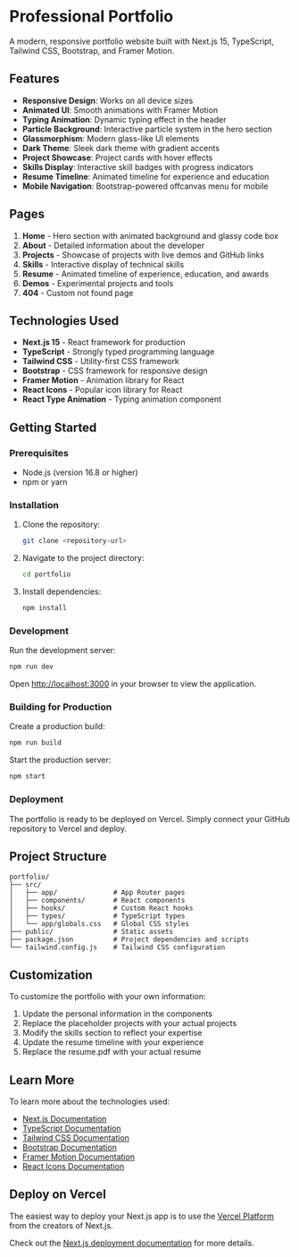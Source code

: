 # Professional Portfolio

A modern, responsive portfolio website built with Next.js 15, TypeScript, Tailwind CSS, Bootstrap, and Framer Motion.

## Features

- **Responsive Design**: Works on all device sizes
- **Animated UI**: Smooth animations with Framer Motion
- **Typing Animation**: Dynamic typing effect in the header
- **Particle Background**: Interactive particle system in the hero section
- **Glassmorphism**: Modern glass-like UI elements
- **Dark Theme**: Sleek dark theme with gradient accents
- **Project Showcase**: Project cards with hover effects
- **Skills Display**: Interactive skill badges with progress indicators
- **Resume Timeline**: Animated timeline for experience and education
- **Mobile Navigation**: Bootstrap-powered offcanvas menu for mobile

## Pages

1. **Home** - Hero section with animated background and glassy code box
2. **About** - Detailed information about the developer
3. **Projects** - Showcase of projects with live demos and GitHub links
4. **Skills** - Interactive display of technical skills
5. **Resume** - Animated timeline of experience, education, and awards
6. **Demos** - Experimental projects and tools
7. **404** - Custom not found page

## Technologies Used

- **Next.js 15** - React framework for production
- **TypeScript** - Strongly typed programming language
- **Tailwind CSS** - Utility-first CSS framework
- **Bootstrap** - CSS framework for responsive design
- **Framer Motion** - Animation library for React
- **React Icons** - Popular icon library for React
- **React Type Animation** - Typing animation component

## Getting Started

### Prerequisites

- Node.js (version 16.8 or higher)
- npm or yarn

### Installation

1. Clone the repository:
   ```bash
   git clone <repository-url>
   ```

2. Navigate to the project directory:
   ```bash
   cd portfolio
   ```

3. Install dependencies:
   ```bash
   npm install
   ```

### Development

Run the development server:

```bash
npm run dev
```

Open [http://localhost:3000](http://localhost:3000) in your browser to view the application.

### Building for Production

Create a production build:

```bash
npm run build
```

Start the production server:

```bash
npm start
```

### Deployment

The portfolio is ready to be deployed on Vercel. Simply connect your GitHub repository to Vercel and deploy.

## Project Structure

```
portfolio/
├── src/
│   ├── app/              # App Router pages
│   ├── components/       # React components
│   ├── hooks/            # Custom React hooks
│   ├── types/            # TypeScript types
│   └── app/globals.css   # Global CSS styles
├── public/               # Static assets
├── package.json          # Project dependencies and scripts
└── tailwind.config.js    # Tailwind CSS configuration
```

## Customization

To customize the portfolio with your own information:

1. Update the personal information in the components
2. Replace the placeholder projects with your actual projects
3. Modify the skills section to reflect your expertise
4. Update the resume timeline with your experience
5. Replace the resume.pdf with your actual resume

## Learn More

To learn more about the technologies used:

- [Next.js Documentation](https://nextjs.org/docs)
- [TypeScript Documentation](https://www.typescriptlang.org/docs/)
- [Tailwind CSS Documentation](https://tailwindcss.com/docs)
- [Bootstrap Documentation](https://getbootstrap.com/docs/)
- [Framer Motion Documentation](https://www.framer.com/docs/)
- [React Icons Documentation](https://react-icons.github.io/react-icons/)

## Deploy on Vercel

The easiest way to deploy your Next.js app is to use the [Vercel Platform](https://vercel.com/new?utm_medium=default-template&filter=next.js&utm_source=create-next-app&utm_campaign=create-next-app-readme) from the creators of Next.js.

Check out the [Next.js deployment documentation](https://nextjs.org/docs/deployment) for more details.
